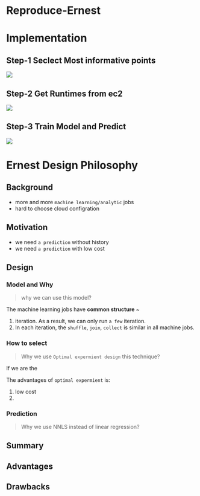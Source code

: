 # Reproduce-Ernest


# Implementation

## Step-1 Seclect Most informative points

![](http://wx2.sinaimg.cn/mw690/006BEqu9gy1fgxgq8jyamj30mo0bf425.jpg)

## Step-2 Get Runtimes from ec2
![](http://wx1.sinaimg.cn/mw690/006BEqu9gy1fgxgq8o3d7j306e053aab.jpg)

## Step-3 Train Model and Predict
![](http://wx2.sinaimg.cn/mw690/006BEqu9gy1fgxgq8mjtjj30gh0cbglz.jpg)

# Ernest Design Philosophy

## Background
- more and more `machine learning/analytic` jobs
- hard to choose cloud configration 

## Motivation
- we need `a prediction` without history
- we need `a prediction` with low cost

## Design 

### Model and Why 


> why we can use this model?

The machine learning jobs have **common structure** ~ 
1. iteration. As a result, we can only run `a few` iteration.
2. In each iteration, the `shuffle`, `join`, `collect` is similar in all machine jobs.  


### How to select 

> Why we use `Optimal expermient design` this technique?

If we are the 

The advantages of `optimal expermient` is:

1. low cost
2. 

### Prediction

> Why we use NNLS instead of linear regression?

## Summary

## Advantages

## Drawbacks
